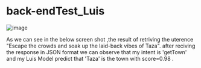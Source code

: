 # back-endTest_Luis

![image](https://user-images.githubusercontent.com/73289762/227176128-8fe0b00f-e600-4608-a413-e2d6ce79b91f.png)

As we can see in the below screen shot ,the result of retriving the uterence "Escape the crowds and soak up the laid-back vibes of Taza".
after reciving the response in JSON format we can observe that my intent is 'getTown' and my Luis Model predict that 'Taza' is the town with score=0.98 .



